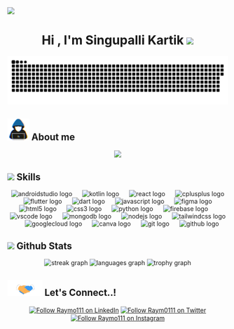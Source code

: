 
<img src ="https://github.com/SingupalliKartik/SingupalliKartik/assets/113655672/9c4c2822-2310-45ff-a4e0-c566c6af30e1"/>

</div>
<h1 align="center"><b>Hi , I'm Singupalli Kartik </b><img src="https://media.giphy.com/media/hvRJCLFzcasrR4ia7z/giphy.gif" width="35"></h1>
<img src="https://raw.githubusercontent.com/SingupalliKartik/SingupalliKartik/output/github-contribution-grid-snake-dark.svg?palette=github-dark"/>

<!--  -->


###	
## <picture><img src = "https://github.com/0xAbdulKhalid/0xAbdulKhalid/raw/main/assets/mdImages/about_me.gif" width = 50px></picture> **About me**
<p align="center">
  <a href="https://github.com/DenverCoder1/readme-typing-svg"><img src="https://readme-typing-svg.herokuapp.com?font=Time+New+Roman&color=cyan&size=25&center=true&vCenter=true&width=600&height=100&lines=I'm+a+tech+geek..&hearts;++;I'm+an+android+Developer;I'm+a+Web+Developer;A+C%2B%2B+Coder;I'm+a+Chess+Player;Computer+Science+Student;Love+to+learn+new+stuffs..<3"></a>
</p>





###

## <img src="https://media2.giphy.com/media/QssGEmpkyEOhBCb7e1/giphy.gif?cid=ecf05e47a0n3gi1bfqntqmob8g9aid1oyj2wr3ds3mg700bl&rid=giphy.gif" width ="25"><b> Skills</b>

<div align="center">
  <img src="https://cdn.jsdelivr.net/gh/devicons/devicon/icons/androidstudio/androidstudio-original.svg" height="35" alt="androidstudio logo"  />
  <img width="15" />
  <img src="https://cdn.jsdelivr.net/gh/devicons/devicon/icons/kotlin/kotlin-original.svg" height="35" alt="kotlin logo"  />
  <img width="15" />
  <img src="https://cdn.jsdelivr.net/gh/devicons/devicon/icons/react/react-original.svg" height="35" alt="react logo"  />
  <img width="15" />
  <img src="https://cdn.jsdelivr.net/gh/devicons/devicon/icons/cplusplus/cplusplus-original.svg" height="35" alt="cplusplus logo"  />
  <img width="15" />
  <img src="https://cdn.jsdelivr.net/gh/devicons/devicon/icons/flutter/flutter-original.svg" height="35" alt="flutter logo"  />
  <img width="15" />
  <img src="https://cdn.jsdelivr.net/gh/devicons/devicon/icons/dart/dart-original.svg" height="35" alt="dart logo"  />
  <img width="15" />
  <img src="https://cdn.jsdelivr.net/gh/devicons/devicon/icons/javascript/javascript-original.svg" height="35" alt="javascript logo"  />
  <img width="15" />
  <img src="https://cdn.jsdelivr.net/gh/devicons/devicon/icons/figma/figma-original.svg" height="35" alt="figma logo"  />
  <img width="15" />
  <img src="https://cdn.jsdelivr.net/gh/devicons/devicon/icons/html5/html5-original.svg" height="35" alt="html5 logo"  />
  <img width="15" />
  <img src="https://cdn.jsdelivr.net/gh/devicons/devicon/icons/css3/css3-original.svg" height="35" alt="css3 logo"  />
  <img width="15" />
  <img src="https://cdn.jsdelivr.net/gh/devicons/devicon/icons/python/python-original.svg" height="35" alt="python logo"  />
  <img width="15" />
  <img src="https://cdn.jsdelivr.net/gh/devicons/devicon/icons/firebase/firebase-plain.svg" height="35" alt="firebase logo"  />
  <img width="15" />
  <img src="https://cdn.jsdelivr.net/gh/devicons/devicon/icons/vscode/vscode-original.svg" height="35" alt="vscode logo"  />
  <img width="15" />
  <img src="https://cdn.jsdelivr.net/gh/devicons/devicon/icons/mongodb/mongodb-original.svg" height="35" alt="mongodb logo"  />
  <img width="15" />
  <img src="https://cdn.jsdelivr.net/gh/devicons/devicon/icons/nodejs/nodejs-original.svg" height="35" alt="nodejs logo"  />
  <img width="15" />
  <img src="https://cdn.jsdelivr.net/gh/devicons/devicon/icons/tailwindcss/tailwindcss-original-wordmark.svg" height="35" alt="tailwindcss logo"  />
  <img width="15" />
  <img src="https://cdn.jsdelivr.net/gh/devicons/devicon/icons/googlecloud/googlecloud-original.svg" height="35" alt="googlecloud logo"  />
  <img width="15" />
  <img src="https://cdn.jsdelivr.net/gh/devicons/devicon/icons/canva/canva-original.svg" height="35" alt="canva logo"  />
  <img width="15" />
  <img src="https://cdn.jsdelivr.net/gh/devicons/devicon/icons/git/git-original.svg" height="35" alt="git logo"  />
  <img width="15" />
  <img src="https://cdn.jsdelivr.net/gh/devicons/devicon/icons/github/github-original.svg" height="35" alt="github logo"  />
</div>

###


## <img src="https://media.giphy.com/media/iY8CRBdQXODJSCERIr/giphy.gif" width="35"><b> Github Stats </b>

<div align="center">
  <img src="https://streak-stats.demolab.com?user=singupallikartik&locale=en&mode=daily&theme=dracula&hide_border=false&border_radius=5&order=3" height="150" alt="streak graph"  />
 
  <img src="https://github-readme-stats.vercel.app/api/top-langs?username=singupallikartik&locale=en&hide_title=false&layout=compact&card_width=320&langs_count=7&theme=dracula&hide_border=false&order=2" height="150" alt="languages graph"  />
  <img src="https://github-profile-trophy.vercel.app?username=singupallikartik&theme=dracula&column=3&row=2&margin-w=8&margin-h=8&no-bg=true&no-frame=false&order=4" height="150" alt="trophy graph"  />
 
</div>



## <img src="https://github.com/0xAbdulKhalid/0xAbdulKhalid/raw/main/assets/mdImages/handshake.gif" width ="80"/><b> Let's Connect..!</b>

<div align="center">

[<img src="https://raw.githubusercontent.com/Raymo111/Raymo111/master/socials/linkedin.png" height="40em" align="center" alt="Follow Raymo111 on LinkedIn" title="Follow Singupalli Kartik on LinkedIn"/>](https://www.linkedin.com/in/singupalli-kartik/)
[<img src="https://raw.githubusercontent.com/Raymo111/Raymo111/master/socials/twitter.svg" height="40em" align="center" alt="Follow Raym0111 on Twitter" title="Follow Singupalli Kartik on Twitter"/>](https://twitter.com/SKartik_SK)
[<img src="https://raw.githubusercontent.com/Raymo111/Raymo111/master/socials/instagram.svg" height="40em" align="center" alt="Follow Raymo111 on Instagram" title="Follow Raymo111 on Instagram"/>](https://instagram.com/skartik_sk)
</div>



